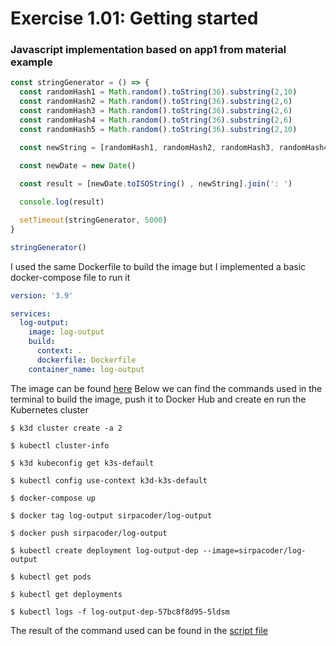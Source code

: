 # Exercise 1.01: Getting started

### Javascript implementation based on app1 from material example
```javascript
const stringGenerator = () => {
  const randomHash1 = Math.random().toString(36).substring(2,10)
  const randomHash2 = Math.random().toString(36).substring(2,6)
  const randomHash3 = Math.random().toString(36).substring(2,6)
  const randomHash4 = Math.random().toString(36).substring(2,6)
  const randomHash5 = Math.random().toString(36).substring(2,10)

  const newString = [randomHash1, randomHash2, randomHash3, randomHash4, randomHash5].join('-')
  
  const newDate = new Date()

  const result = [newDate.toISOString() , newString].join(': ')

  console.log(result)

  setTimeout(stringGenerator, 5000)
}

stringGenerator()
```
I used the same Dockerfile to build the image but I implemented a basic docker-compose file to run it
```yml
version: '3.9'

services:
  log-output:
    image: log-output
    build:
      context: .
      dockerfile: Dockerfile
    container_name: log-output
```

The image can be found [here](https://hub.docker.com/r/sirpacoder/log-output)
Below we can find the commands used in the terminal to build the image, push it to Docker Hub and create en run the Kubernetes cluster

```
$ k3d cluster create -a 2

$ kubectl cluster-info

$ k3d kubeconfig get k3s-default

$ kubectl config use-context k3d-k3s-default
```
```
$ docker-compose up

$ docker tag log-output sirpacoder/log-output

$ docker push sirpacoder/log-output
```
```
$ kubectl create deployment log-output-dep --image=sirpacoder/log-output

$ kubectl get pods

$ kubectl get deployments

$ kubectl logs -f log-output-dep-57bc8f8d95-5ldsm
```
The result of the command used can be found in the [script file](./exercise-1.01.txt)